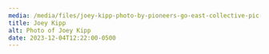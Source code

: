 ```yaml
---
media: /media/files/joey-kipp-photo-by-pioneers-go-east-collective-pic-4-copy.png
title: Joey Kipp
alt: Photo of Joey Kipp
date: 2023-12-04T12:22:00-0500
---
```

